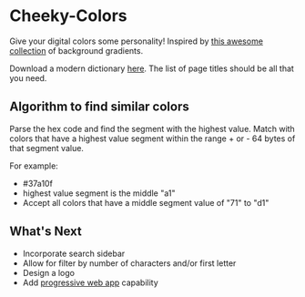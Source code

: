 # Cheeky-Colors
Give your digital colors some personality! Inspired by [this awesome collection](https://github.com/webkul/coolhue) of background gradients.

Download a modern dictionary [here](https://dumps.wikimedia.org/enwiktionary/20170620/). The list of page titles should be all that you need.

## Algorithm to find similar colors
Parse the hex code and find the segment with the highest value. Match with colors that have a highest value segment within the range + or - 64 bytes of that segment value.

For example:
 * #37a10f
 * highest value segment is the middle "a1"
 * Accept all colors that have a middle segment value of "71" to "d1"

 ## What's Next
  * Incorporate search sidebar
  * Allow for filter by number of characters and/or first letter
  * Design a logo
  * Add [progressive web app](https://developers.google.com/web/fundamentals/engage-and-retain/web-app-manifest/) capability